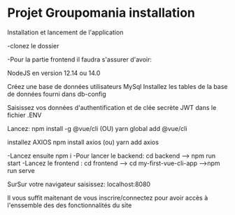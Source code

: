 # Projet Groupomania installation


Installation et lancement de l'application

-clonez le dossier

-Pour la partie frontend il faudra s'assurer d'avoir:

NodeJS en version 12.14 ou 14.0 

Créez une base de données utilisateurs MySql
Installez les tables de la base de données fourni dans db-config

Saisissez vos données d'authentification et de clée secrète JWT dans le fichier .ENV

Lancez:
 npm install -g @vue/cli 
 (OU) 
 yarn global add @vue/cli


installez AXIOS 
npm install axios 
(ou)
yarn add axios

-Lancez ensuite npm i 
-Pour lancer le backend: cd backend --> npm run start
-Lancez le frontend : cd frontend --> cd my-first-vue-cli-app -->npm run serve

SurSur votre navigateur saisissez: localhost:8080

Il vous suffit maitenant de vous inscrire/connectez pour avoir accès à l'enssemble des des fonctionnalités du site